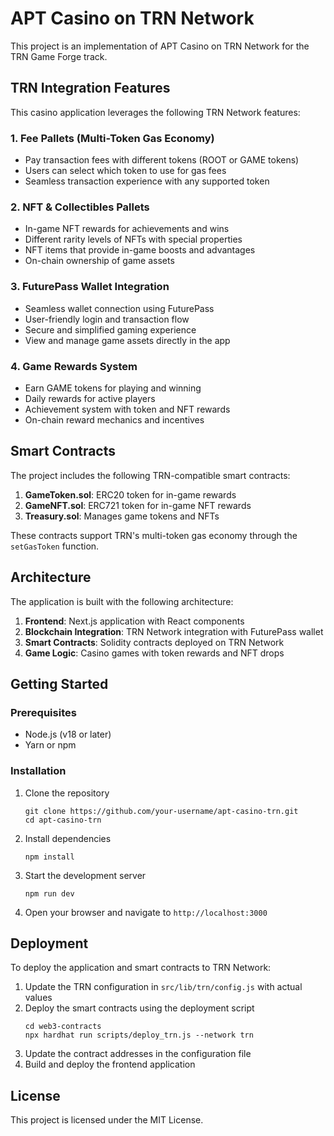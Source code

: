 # APT Casino on TRN Network

This project is an implementation of APT Casino on TRN Network for the TRN Game Forge track.

## TRN Integration Features

This casino application leverages the following TRN Network features:

### 1. Fee Pallets (Multi-Token Gas Economy)

- Pay transaction fees with different tokens (ROOT or GAME tokens)
- Users can select which token to use for gas fees
- Seamless transaction experience with any supported token

### 2. NFT & Collectibles Pallets

- In-game NFT rewards for achievements and wins
- Different rarity levels of NFTs with special properties
- NFT items that provide in-game boosts and advantages
- On-chain ownership of game assets

### 3. FuturePass Wallet Integration

- Seamless wallet connection using FuturePass
- User-friendly login and transaction flow
- Secure and simplified gaming experience
- View and manage game assets directly in the app

### 4. Game Rewards System

- Earn GAME tokens for playing and winning
- Daily rewards for active players
- Achievement system with token and NFT rewards
- On-chain reward mechanics and incentives

## Smart Contracts

The project includes the following TRN-compatible smart contracts:

1. **GameToken.sol**: ERC20 token for in-game rewards
2. **GameNFT.sol**: ERC721 token for in-game NFT rewards
3. **Treasury.sol**: Manages game tokens and NFTs

These contracts support TRN's multi-token gas economy through the `setGasToken` function.

## Architecture

The application is built with the following architecture:

1. **Frontend**: Next.js application with React components
2. **Blockchain Integration**: TRN Network integration with FuturePass wallet
3. **Smart Contracts**: Solidity contracts deployed on TRN Network
4. **Game Logic**: Casino games with token rewards and NFT drops

## Getting Started

### Prerequisites

- Node.js (v18 or later)
- Yarn or npm

### Installation

1. Clone the repository
   ```
   git clone https://github.com/your-username/apt-casino-trn.git
   cd apt-casino-trn
   ```

2. Install dependencies
   ```
   npm install
   ```

3. Start the development server
   ```
   npm run dev
   ```

4. Open your browser and navigate to `http://localhost:3000`

## Deployment

To deploy the application and smart contracts to TRN Network:

1. Update the TRN configuration in `src/lib/trn/config.js` with actual values
2. Deploy the smart contracts using the deployment script
   ```
   cd web3-contracts
   npx hardhat run scripts/deploy_trn.js --network trn
   ```
3. Update the contract addresses in the configuration file
4. Build and deploy the frontend application

## License

This project is licensed under the MIT License. 